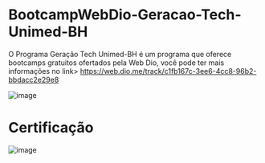 # BootcampWebDio-Geracao-Tech-Unimed-BH
O Programa Geração Tech Unimed-BH é um programa que oferece bootcamps gratuitos ofertados pela Web Dio, você pode ter mais informações no link> https://web.dio.me/track/c1fb167c-3ee6-4cc8-96b2-bbdacc2e29e8

![image](https://user-images.githubusercontent.com/76081229/175299829-574bade9-95a0-48b1-85eb-e9710aa88e2d.png)

# Certificação 

![image](https://user-images.githubusercontent.com/76081229/175299920-c82172d5-62e0-4fa0-89b1-e869029cdaa1.png)

